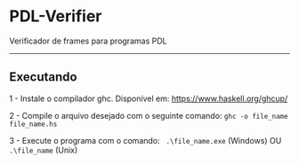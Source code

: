 # PDL-Verifier
Verificador de  frames para programas PDL
<hr/>

## Executando
1 - Instale o compilador ghc. Disponível em: https://www.haskell.org/ghcup/

2 - Compile o arquivo desejado com o seguinte comando: ```ghc -o file_name file_name.hs```

3 - Execute o programa com o comando: ``` .\file_name.exe``` (Windows) OU ```.\file_name``` (Unix)

